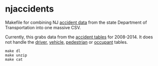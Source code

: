 # njaccidents
Makefile for combining NJ [accident data](http://www.state.nj.us/transportation/refdata/accident/) from the state Department of Transportation into one massive CSV.

Currently, this grabs data from the [accident tables](http://www.state.nj.us/transportation/refdata/accident/master.shtm) for 2008-2014. It does not handle the [driver](http://www.state.nj.us/transportation/refdata/accident/drivers.shtm), [vehicle](http://www.state.nj.us/transportation/refdata/accident/vehicles.shtm), [pedestrian](http://www.state.nj.us/transportation/refdata/accident/pedestrians.shtm) or [occupant](http://www.state.nj.us/transportation/refdata/accident/occupants.shtm) tables.

```
make dl
make unzip
make cat
```
